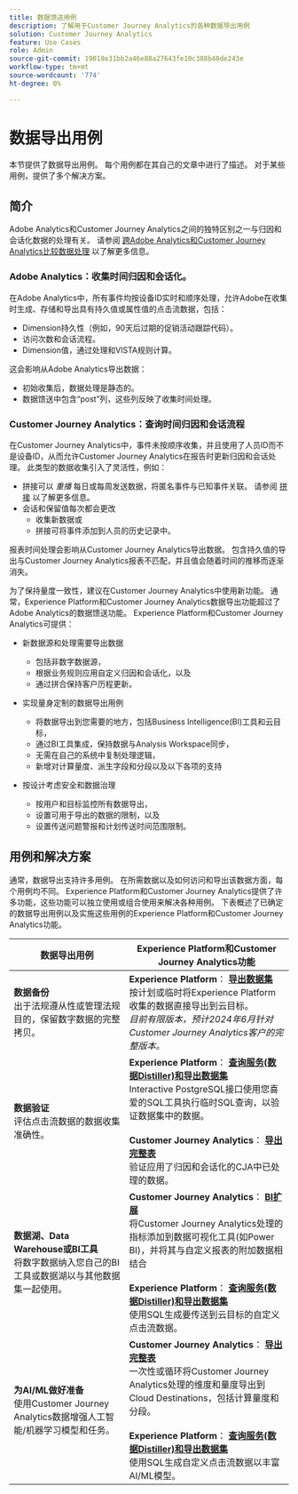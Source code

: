 ```yaml
---
title: 数据馈送用例
description: 了解用于Customer Journey Analytics的各种数据导出用例
solution: Customer Journey Analytics
feature: Use Cases
role: Admin
source-git-commit: 19018e31bb2a46e88a27643fe10c388b40de243e
workflow-type: tm+mt
source-wordcount: '774'
ht-degree: 0%

---
```



# 数据导出用例

本节提供了数据导出用例。 每个用例都在其自己的文章中进行了描述。 对于某些用例，提供了多个解决方案。

## 简介

Adobe Analytics和Customer Journey Analytics之间的独特区别之一与归因和会话化数据的处理有关。 请参阅 [跨Adobe Analytics和Customer Journey Analytics比较数据处理](/help/getting-started/aa-vs-cja/data-processing-comparisons.md) 以了解更多信息。

### Adobe Analytics：收集时间归因和会话化。

在Adobe Analytics中，所有事件均按设备ID实时和顺序处理，允许Adobe在收集时生成、存储和导出具有持久值或属性值的点击流数据，包括：

* Dimension持久性（例如，90天后过期的促销活动跟踪代码）。
* 访问次数和会话流程。
* Dimension值，通过处理和VISTA规则计算。

这会影响从Adobe Analytics导出数据：

* 初始收集后，数据处理是静态的。
* 数据馈送中包含“post”列，这些列反映了收集时间处理。


### Customer Journey Analytics：查询时间归因和会话流程

在Customer Journey Analytics中，事件未按顺序收集，并且使用了人员ID而不是设备ID，从而允许Customer Journey Analytics在报告时更新归因和会话处理。 此类型的数据收集引入了灵活性，例如：

* 拼接可以 _重播_ 每日或每周发送数据，将匿名事件与已知事件关联。 请参阅 [拼接](../../stitching/overview.md) 以了解更多信息。
* 会话和保留值每次都会更改
   * 收集新数据或
   * 拼接可将事件添加到人员的历史记录中。

报表时间处理会影响从Customer Journey Analytics导出数据。 包含持久值的导出与Customer Journey Analytics报表不匹配，并且值会随着时间的推移而逐渐消失。

为了保持量度一致性，建议在Customer Journey Analytics中使用新功能。 通常，Experience Platform和Customer Journey Analytics数据导出功能超过了Adobe Analytics的数据馈送功能。 Experience Platform和Customer Journey Analytics可提供：

* 新数据源和处理需要导出数据

   * 包括非数字数据源，
   * 根据业务规则应用自定义归因和会话化，以及
   * 通过拼合保持客户历程更新。

* 实现量身定制的数据导出用例

   * 将数据导出到您需要的地方，包括Business Intelligence(BI)工具和云目标，
   * 通过BI工具集成，保持数据与Analysis Workspace同步，
   * 无需在自己的系统中复制处理逻辑，
   * 新增对计算量度、派生字段和分段以及以下各项的支持

* 按设计考虑安全和数据治理

   * 按用户和目标监控所有数据导出，
   * 设置可用于导出的数据的限制，以及
   * 设置传送问题警报和计划传送时间范围限制。


## 用例和解决方案

通常，数据导出支持许多用例。 在所需数据以及如何访问和导出该数据方面，每个用例均不同。 Experience Platform和Customer Journey Analytics提供了许多功能，这些功能可以独立使用或组合使用来解决各种用例。 下表概述了已确定的数据导出用例以及实施这些用例的Experience Platform和Customer Journey Analytics功能。

| 数据导出用例 | Experience Platform和Customer Journey Analytics功能 |
|---|---|
| **数据备份**<br/>&#x200B;出于法规遵从性或管理法规目的，保留数字数据的完整拷贝。 | **Experience Platform**： [**导出数据集**](export-datasets.md)<br/>&#x200B;按计划或临时将Experience Platform收集的数据直接导出到云目标。<br/>*目前有限版本，预计2024年6月针对Customer Journey Analytics客户的完整版本。* |
| **数据验证**<br/>&#x200B;评估点击流数据的数据收集准确性。 | **Experience Platform**： [**查询服务(数据Distiller)和导出数据集**](queryservice-export-datasets.md)<br/> Interactive PostgreSQL接口使用您喜爱的SQL工具执行临时SQL查询，以验证数据集中的数据。<br/><br/>**Customer Journey Analytics**： [**导出完整表**](export-full-table.md)<br/>&#x200B;验证应用了归因和会话化的CJA中已处理的数据。 |
| **数据湖、Data Warehouse或BI工具**<br/>&#x200B;将数字数据纳入您自己的BI工具或数据湖以与其他数据集一起使用。 | **Customer Journey Analytics**： [**BI扩展**](bi-extension.md)<br/>&#x200B;将Customer Journey Analytics处理的指标添加到数据可视化工具(如Power BI)，并将其与自定义报表的附加数据相结合&#x200B;<br/><br/>**Experience Platform**： [**查询服务(数据Distiller)和导出数据集**](queryservice-export-datasets.md)<br>&#x200B;使用SQL生成要传送到云目标的自定义点击流数据。 |
| **为AI/ML做好准备**<br/>&#x200B;使用Customer Journey Analytics数据增强人工智能/机器学习模型和任务。 | **Customer Journey Analytics**： [**导出完整表**](export-full-table.md)<br/>&#x200B;一次性或循环将Customer Journey Analytics处理的维度和量度导出到Cloud Destinations，包括计算量度和分段。<br/><br/>**Experience Platform**： [**查询服务(数据Distiller)和导出数据集**](queryservice-export-datasets.md)<br/>&#x200B;使用SQL生成自定义点击流数据以丰富AI/ML模型。 |


